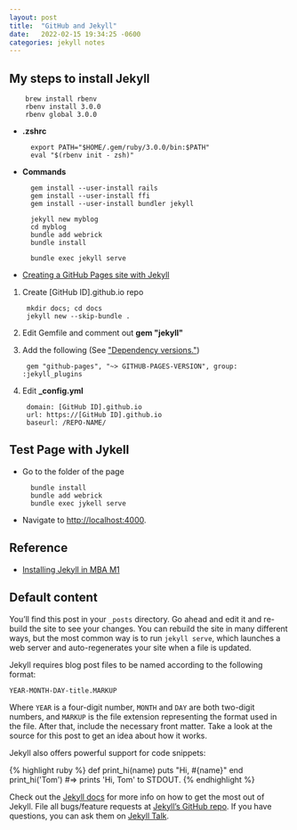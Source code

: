 ```yaml
---
layout: post
title:  "GitHub and Jekyll"
date:   2022-02-15 19:34:25 -0600
categories: jekyll notes
---
```


## My steps to install Jekyll

		brew install rbenv
		rbenv install 3.0.0
		rbenv global 3.0.0

* **.zshrc**

		export PATH="$HOME/.gem/ruby/3.0.0/bin:$PATH"
		eval "$(rbenv init - zsh)"

* **Commands**

		gem install --user-install rails
		gem install --user-install ffi
		gem install --user-install bundler jekyll

		jekyll new myblog
		cd myblog
		bundle add webrick
		bundle install

		bundle exec jekyll serve

* [Creating a GitHub Pages site with Jekyll](https://docs.github.com/en/pages/setting-up-a-github-pages-site-with-jekyll/creating-a-github-pages-site-with-jekyll)

1. Create [GitHub ID].github.io repo

		mkdir docs; cd docs
		jekyll new --skip-bundle .

2. Edit Gemfile and comment out **gem "jekyll"**

3. Add the following (See ["Dependency versions."](https://pages.github.com/versions/))

		gem "github-pages", "~> GITHUB-PAGES-VERSION", group: :jekyll_plugins

4. Edit **_config.yml**
 
		domain: [GitHub ID].github.io
		url: https://[GitHub ID].github.io
		baseurl: /REPO-NAME/

## Test Page with Jykell

- Go to the folder of the page

		bundle install
		bundle add webrick
		bundle exec jykell serve

- Navigate to [http://localhost:4000](http://localhost:4000).


## Reference 

- [Installing Jekyll in MBA M1](https://alexmanrique.com/blog/development/2021/02/05/using-jekyll-in-macbook-air-m1.html)


## Default content

You’ll find this post in your `_posts` directory. Go ahead and edit it and re-build the site to see your changes. You can rebuild the site in many different ways, but the most common way is to run `jekyll serve`, which launches a web server and auto-regenerates your site when a file is updated.

Jekyll requires blog post files to be named according to the following format:

`YEAR-MONTH-DAY-title.MARKUP`

Where `YEAR` is a four-digit number, `MONTH` and `DAY` are both two-digit numbers, and `MARKUP` is the file extension representing the format used in the file. After that, include the necessary front matter. Take a look at the source for this post to get an idea about how it works.

Jekyll also offers powerful support for code snippets:

{% highlight ruby %}
def print_hi(name)
  puts "Hi, #{name}"
end
print_hi('Tom')
#=> prints 'Hi, Tom' to STDOUT.
{% endhighlight %}

Check out the [Jekyll docs][jekyll-docs] for more info on how to get the most out of Jekyll. File all bugs/feature requests at [Jekyll’s GitHub repo][jekyll-gh]. If you have questions, you can ask them on [Jekyll Talk][jekyll-talk].

[jekyll-docs]: https://jekyllrb.com/docs/home
[jekyll-gh]:   https://github.com/jekyll/jekyll
[jekyll-talk]: https://talk.jekyllrb.com/
